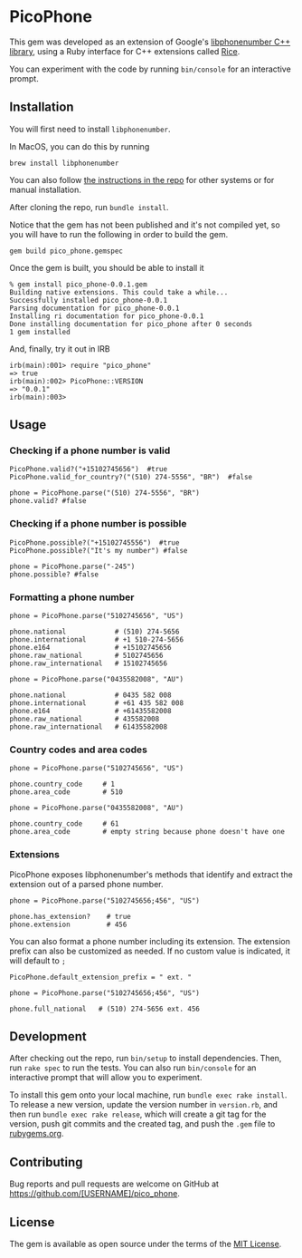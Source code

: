 # PicoPhone

This gem was developed as an extension of Google's [libphonenumber C++ library](https://github.com/google/libphonenumber/tree/424617599369e7adba8a5d1509b910d9ce2e3e44/cpp), using a Ruby interface for C++ extensions called [Rice](https://github.com/ruby-rice/rice).

You can experiment with the code by running `bin/console` for an interactive prompt.

## Installation

You will first need to install `libphonenumber`. 

In MacOS, you can do this by running

```
brew install libphonenumber
```

You can also follow [the instructions in the repo](https://github.com/google/libphonenumber/tree/424617599369e7adba8a5d1509b910d9ce2e3e44/cpp) for other systems or for manual installation.

After cloning the repo, run `bundle install`. 

Notice that the gem has not been published and it's not compiled yet, so you will have to run the following in order to build the gem.

```
gem build pico_phone.gemspec
``` 

Once the gem is built, you should be able to install it

```
% gem install pico_phone-0.0.1.gem
Building native extensions. This could take a while...
Successfully installed pico_phone-0.0.1
Parsing documentation for pico_phone-0.0.1
Installing ri documentation for pico_phone-0.0.1
Done installing documentation for pico_phone after 0 seconds
1 gem installed
```

And, finally, try it out in IRB

```
irb(main):001> require "pico_phone"
=> true
irb(main):002> PicoPhone::VERSION
=> "0.0.1"
irb(main):003>
```

## Usage

### Checking if a phone number is valid

```
PicoPhone.valid?("+15102745656")  #true
PicoPhone.valid_for_country?("(510) 274-5556", "BR")  #false

phone = PicoPhone.parse("(510) 274-5556", "BR")
phone.valid? #false
```

### Checking if a phone number is possible

```
PicoPhone.possible?("+15102745556")  #true
PicoPhone.possible?("It's my number") #false

phone = PicoPhone.parse("-245")
phone.possible? #false
```

### Formatting a phone number

```
phone = PicoPhone.parse("5102745656", "US")

phone.national            # (510) 274-5656
phone.international       # +1 510-274-5656
phone.e164                # +15102745656
phone.raw_national        # 5102745656
phone.raw_international   # 15102745656

phone = PicoPhone.parse("0435582008", "AU")

phone.national            # 0435 582 008
phone.international       # +61 435 582 008
phone.e164                # +61435582008
phone.raw_national        # 435582008
phone.raw_international   # 61435582008
```

### Country codes and area codes

```
phone = PicoPhone.parse("5102745656", "US")

phone.country_code     # 1
phone.area_code        # 510

phone = PicoPhone.parse("0435582008", "AU")

phone.country_code     # 61
phone.area_code        # empty string because phone doesn't have one
```

### Extensions

PicoPhone exposes libphonenumber's methods that identify and extract the extension out of a parsed phone number.

```
phone = PicoPhone.parse("5102745656;456", "US")

phone.has_extension?    # true
phone.extension         # 456
```

You can also format a phone number including its extension. The extension prefix can also be customized as needed. If no custom value is indicated, it will default to `;`

```
PicoPhone.default_extension_prefix = " ext. "

phone = PicoPhone.parse("5102745656;456", "US")

phone.full_national   # (510) 274-5656 ext. 456
```


## Development

After checking out the repo, run `bin/setup` to install dependencies. Then, run `rake spec` to run the tests. You can also run `bin/console` for an interactive prompt that will allow you to experiment.

To install this gem onto your local machine, run `bundle exec rake install`. To release a new version, update the version number in `version.rb`, and then run `bundle exec rake release`, which will create a git tag for the version, push git commits and the created tag, and push the `.gem` file to [rubygems.org](https://rubygems.org).

## Contributing

Bug reports and pull requests are welcome on GitHub at https://github.com/[USERNAME]/pico_phone.

## License

The gem is available as open source under the terms of the [MIT License](https://opensource.org/licenses/MIT).
